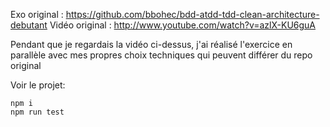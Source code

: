 Exo original : <https://github.com/bbohec/bdd-atdd-tdd-clean-architecture-debutant>
Vidéo original : <http://www.youtube.com/watch?v=azlX-KU6guA>

Pendant que je regardais la vidéo ci-dessus, j'ai réalisé l'exercice en parallèle avec mes propres choix techniques qui peuvent différer du repo original

Voir le projet:
```
npm i
npm run test
```
